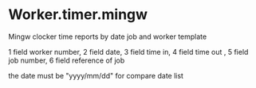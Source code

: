 # Worker.timer.mingw
Mingw clocker time reports by  date job and worker template

1 field worker number, 2 field date, 3 field time in, 4 field time out , 5 field  job number, 6 field reference of job

the date must be "yyyy/mm/dd" for compare date list
